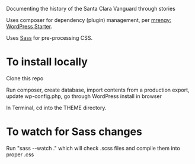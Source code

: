 Documenting the history of the Santa Clara Vanguard through stories

Uses composer for dependency (plugin) management, per [mrengy: WordPress Starter](https://github.com/mrengy/wordpress-starter).

Uses [Sass](https://sass-lang.com) for pre-processing CSS.

# To install locally
Clone this repo

Run composer, create database, import contents from a production export, update wp-config.php, go through WordPress install in browser

In Terminal, cd into the THEME directory.

# To watch for Sass changes

Run "sass --watch ." which will check .scss files and compile them into proper .css
